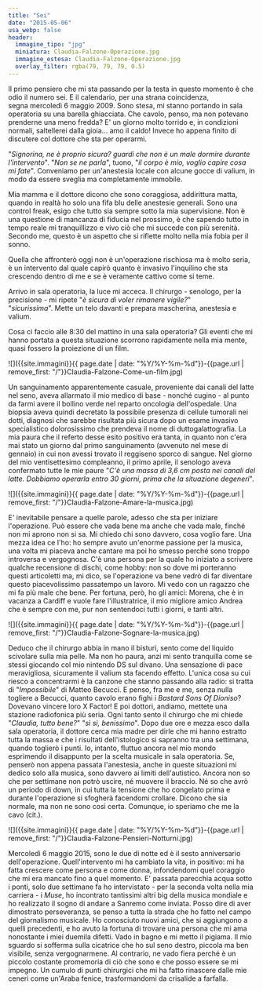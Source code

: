 ```yaml
---
title: "Sei"
date: "2015-05-06"
usa_webp: false
header:
  immagine_tipo: "jpg"
  miniatura: Claudia-Falzone-Operazione.jpg
  immagine_estesa: Claudia-Falzone-Operazione.jpg
  overlay_filter: rgba(79, 79, 79, 0.5)
---
```


Il primo pensiero che mi sta passando per la testa in questo momento è che odio il numero sei. E il calendario, per una strana coincidenza, segna mercoledì 6 maggio 2009. Sono stesa, mi stanno portando in sala operatoria su una barella ghiacciata. Che cavolo, penso, ma non potevano prenderne una meno fredda? E' un giorno molto torrido e, in condizioni normali, saltellerei dalla gioia... amo il caldo! Invece ho appena finito di discutere col dottore che sta per operarmi.

"_Signorina, ne è proprio sicura? guardi che non è un male dormire durante l'intervento_". "_Non se ne parla_", tuono, "_il corpo è mio, voglio capire cosa mi fate_". Conveniamo per un'anestesia locale con alcune gocce di valium, in modo da essere sveglia ma completamente immobile.

Mia mamma e il dottore dicono che sono coraggiosa, addirittura matta, quando in realtà ho solo una fifa blu delle anestesie generali. Sono una control freak, esigo che tutto sia sempre sotto la mia supervisione. Non è una questione di mancanza di fiducia nel prossimo, è che sapendo tutto in tempo reale mi tranquillizzo e vivo ciò che mi succede con più serenità. Secondo me, questo è un aspetto che si riflette molto nella mia fobia per il sonno.

Quella che affronterò oggi non è un'operazione rischiosa ma è molto seria, è un intervento dal quale capirò quanto è invasivo l'inquilino che sta crescendo dentro di me e se è veramente cattivo come si teme.

Arrivo in sala operatoria, la luce mi acceca. Il chirurgo - senologo, per la precisione - mi ripete "_è sicura di voler rimanere vigile?_" "_sicurissima_". Mette un telo davanti e prepara mascherina, anestesia e valium.

Cosa ci faccio alle 8:30 del mattino in una sala operatoria? Gli eventi che mi hanno portata a questa situazione scorrono rapidamente nella mia mente, quasi fossero la proiezione di un film.

![]({{site.immagini}}{{ page.date | date: "%Y/%Y-%m-%d"}}-{{page.url | remove_first: "/"}}Claudia-Falzone-Come-un-film.jpg)

Un sanguinamento apparentemente casuale, proveniente dai canali del latte nel seno, aveva allarmato il mio medico di base - nonché cugino - al punto da farmi avere il bollino verde nel reparto oncologia dell'ospedale. Una biopsia aveva quindi decretato la possibile presenza di cellule tumorali nei dotti, diagnosi che sarebbe risultata più sicura dopo un esame invasivo specialistico dolorosissimo che prendeva il nome di duttogalattografia. La mia paura che il referto desse esito positivo era tanta, in quanto non c'era mai stato un giorno dal primo sanguinamento (avvenuto nel mese di gennaio) in cui non avessi trovato il reggiseno sporco di sangue. Nel giorno del mio ventisettesimo compleanno, il primo aprile, il senologo aveva confermato tutte le mie paure "_C'è una massa di 3,6 cm posta nei canali del latte. Dobbiamo operarla entro 30 giorni, prima che la situazione degeneri_".

![]({{site.immagini}}{{ page.date | date: "%Y/%Y-%m-%d"}}-{{page.url | remove_first: "/"}}Claudia-Falzone-Amare-la-musica.jpg)

E' inevitabile pensare a quelle parole, adesso che sta per iniziare l'operazione. Può essere che vada bene ma anche che vada male, finché non mi aprono non si sa. Mi chiedo chi sono davvero, cosa voglio fare. Una mezza idea ce l'ho: ho sempre avuto un'enorme passione per la musica, una volta mi piaceva anche cantare ma poi ho smesso perché sono troppo introversa e vergognosa. C'è una persona per la quale ho iniziato a scrivere qualche recensione di dischi, come hobby: non so dove mi porteranno questi articoletti ma, mi dico, se l'operazione va bene vedrò di far diventare questo piacevolissimo passatempo un lavoro. Mi vedo con un ragazzo che mi fa più male che bene. Per fortuna, però, ho gli amici: Morena, che è in vacanza a Cardiff e vuole fare l'illustratrice, il mio migliore amico Andrea che è sempre con me, pur non sentendoci tutti i giorni, e tanti altri.

![]({{site.immagini}}{{ page.date | date: "%Y/%Y-%m-%d"}}-{{page.url | remove_first: "/"}}Claudia-Falzone-Sognare-la-musica.jpg)

Deduco che il chirurgo abbia in mano il bisturi, sento come del liquido scivolare sulla mia pelle. Ma non ho paura, anzi mi sento tranquilla come se stessi giocando col mio nintendo DS sul divano. Una sensazione di pace meravigliosa, sicuramente il valium sta facendo effetto. L'unica cosa su cui riesco a concentrarmi è la canzone che stanno passando alla radio: si tratta di "_Impossibile_" di Matteo Becucci. E penso, fra me e me, senza nulla togliere a Becucci, quanto cavolo erano fighi i _Bastard Sons Of Dioniso_? Dovevano vincere loro X Factor! E poi dottori, andiamo, mettete una stazione radiofonica più seria. Ogni tanto sento il chirurgo che mi chiede "_Claudia, tutto bene?_" "_sì sì, benissimo_". Dopo due ore e mezza esco dalla sala operatoria, il dottore cerca mia madre per dirle che mi hanno estratto tutta la massa e che i risultati dell'istologico si sapranno tra una settimana, quando toglierò i punti. Io, intanto, fluttuo ancora nel mio mondo esprimendo il disappunto per la scelta musicale in sala operatoria. Se, penserò non appena passata l'anestesia, anche in queste situazioni mi dedico solo alla musica, sono davvero ai limiti dell'autistico. Ancora non so che per settimane non potrò uscire, né muovere il braccio. Né so che avrò un periodo di down, in cui tutta la tensione che ho congelato prima e durante l'operazione si sfogherà facendomi crollare. Dicono che sia normale, ma non ne sono così certa. Comunque, io speriamo che me la cavo (cit.).

![]({{site.immagini}}{{ page.date | date: "%Y/%Y-%m-%d"}}-{{page.url | remove_first: "/"}}Claudia-Falzone-Pensieri-Notturni.jpg)

Mercoledì 6 maggio 2015, sono le due di notte ed è il sesto anniversario dell'operazione. Quell'intervento mi ha cambiato la vita, in positivo: mi ha fatta crescere come persona e come donna, infondendomi quel coraggio che mi era mancato fino a quel momento. E' passata parecchia acqua sotto i ponti, solo due settimane fa ho intervistato - per la seconda volta nella mia carriera - i _Muse_, ho incontrato tantissimi altri big della musica mondiale e ho realizzato il sogno di andare a Sanremo come inviata. Posso dire di aver dimostrato perseveranza, se penso a tutta la strada che ho fatto nel campo del giornalismo musicale. Ho conosciuto nuovi amici, che si aggiungono a quelli precedenti, e ho avuto la fortuna di trovare una persona che mi ama nonostante i miei duemila difetti. Vado in bagno e mi metto il pigiama. Il mio sguardo si sofferma sulla cicatrice che ho sul seno destro, piccola ma ben visibile, senza vergognarmene. Al contrario, ne vado fiera perché è un piccolo costante promemoria di ciò che sono e che posso essere se mi impegno. Un cumulo di punti chirurgici che mi ha fatto rinascere dalle mie ceneri come un'Araba fenice, trasformandomi da crisalide a farfalla.
